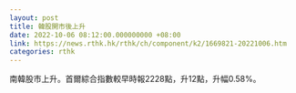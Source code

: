 ```yaml
---
layout: post
title: 韓股開市後上升
date: 2022-10-06 08:12:00.000000000 +08:00
link: https://news.rthk.hk/rthk/ch/component/k2/1669821-20221006.htm
categories: rthk
---
```


南韓股市上升。首爾綜合指數較早時報2228點，升12點，升幅0.58%。
